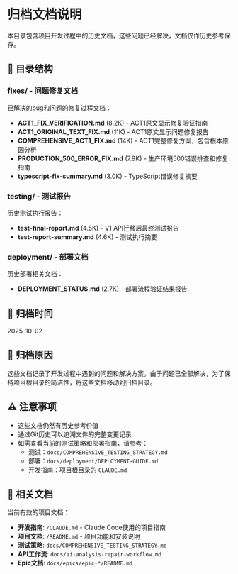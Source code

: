 # 归档文档说明

本目录包含项目开发过程中的历史文档，这些问题已经解决，文档仅作历史参考保存。

## 📁 目录结构

### fixes/ - 问题修复文档
已解决的bug和问题的修复过程文档：

- **ACT1_FIX_VERIFICATION.md** (8.2K) - ACT1原文显示修复验证指南
- **ACT1_ORIGINAL_TEXT_FIX.md** (11K) - ACT1原文显示问题修复报告
- **COMPREHENSIVE_ACT1_FIX.md** (14K) - ACT1完整修复方案，包含根本原因分析
- **PRODUCTION_500_ERROR_FIX.md** (7.9K) - 生产环境500错误排查和修复指南
- **typescript-fix-summary.md** (3.0K) - TypeScript错误修复摘要

### testing/ - 测试报告
历史测试执行报告：

- **test-final-report.md** (4.5K) - V1 API迁移后最终测试报告
- **test-report-summary.md** (4.6K) - 测试执行摘要

### deployment/ - 部署文档
历史部署相关文档：

- **DEPLOYMENT_STATUS.md** (2.7K) - 部署流程验证结果报告

## 📅 归档时间

2025-10-02

## 📝 归档原因

这些文档记录了开发过程中遇到的问题和解决方案。由于问题已全部解决，为了保持项目根目录的简洁性，将这些文档移动到归档目录。

## ⚠️ 注意事项

- 这些文档仍然有历史参考价值
- 通过Git历史可以追溯文件的完整变更记录
- 如需查看当前的测试策略和部署指南，请参考：
  - 测试：`docs/COMPREHENSIVE_TESTING_STRATEGY.md`
  - 部署：`docs/deployment/DEPLOYMENT-GUIDE.md`
  - 开发指南：项目根目录的 `CLAUDE.md`

## 🔗 相关文档

当前有效的项目文档：
- **开发指南**: `/CLAUDE.md` - Claude Code使用的项目指南
- **项目文档**: `/README.md` - 项目功能和安装说明
- **测试策略**: `docs/COMPREHENSIVE_TESTING_STRATEGY.md`
- **API工作流**: `docs/ai-analysis-repair-workflow.md`
- **Epic文档**: `docs/epics/epic-*/README.md`
